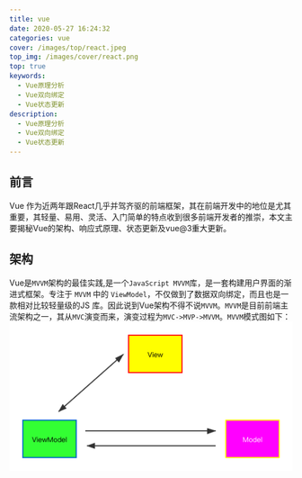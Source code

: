 ```yaml
---
title: vue
date: 2020-05-27 16:24:32
categories: vue
cover: /images/top/react.jpeg
top_img: /images/cover/react.png
top: true
keywords:
  - Vue原理分析
  - Vue双向绑定
  - Vue状态更新
description: 
  - Vue原理分析
  - Vue双向绑定
  - Vue状态更新
---
```

## 前言
Vue 作为近两年跟React几乎并驾齐驱的前端框架，其在前端开发中的地位是尤其重要，其轻量、易用、灵活、入门简单的特点收到很多前端开发者的推崇，本文主要揭秘Vue的架构、响应式原理、状态更新及vue@3重大更新。

## 架构
Vue是`MVVM`架构的最佳实践,是一个`JavaScript MVVM`库，是一套构建用户界面的渐进式框架。专注于 `MVVM` 中的 `ViewModel`，不仅做到了数据双向绑定，而且也是一款相对比较轻量级的JS 库。因此说到Vue架构不得不说`MVVM`。`MVVM`是目前前端主流架构之一，其从`MVC`演变而来，演变过程为`MVC->MVP->MVVM`。`MVVM`模式图如下：
![MVVM](./index/mvvm.png)
